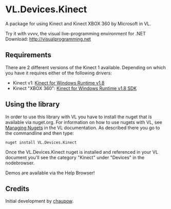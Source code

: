 # VL.Devices.Kinect
A package for using Kinect and Kinect XBOX 360 by Microsoft in VL.

Try it with vvvv, the visual live-programming environment for .NET  
Download: http://visualprogramming.net

## Requirements
There are 2 different versions of the Kinect 1 available. Depending on which you have it requires either of the following drivers:
* Kinect v1: [Kinect for Windows Runtime v1.8](http://www.microsoft.com/en-us/download/details.aspx?id=40277)
* Kinect "XBOX 360": [Kinect for Windows Runtime v1.8 SDK](https://www.microsoft.com/en-us/download/details.aspx?id=40278)

## Using the library
In order to use this library with VL you have to install the nuget that is available via nuget.org. For information on how to use nugets with VL, see [Managing Nugets](https://thegraybook.vvvv.org/reference/libraries/dependencies.html#manage-nugets) in the VL documentation. As described there you go to the commandline and then type:

    nuget install VL.Devices.Kinect

Once the VL.Devices.Kinect nuget is installed and referenced in your VL document you'll see the category "Kinect" under "Devices" in the nodebrowser. 

Demos are available via the Help Browser!

## Credits
Initial development by [chaupow](https://github.com/chaupow).
